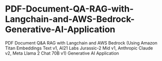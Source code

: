 # PDF-Document-QA-RAG-with-Langchain-and-AWS-Bedrock-Generative-AI-Application
PDF Document Q&amp;A RAG with Langchain and AWS Bedrock (Using Amazon Titan Embeddings Text v1, AI21 Labs Jurassic-2 Mid v1, Anthropic Claude v2, Meta Llama 2 Chat 70B v1) Generative AI Application
